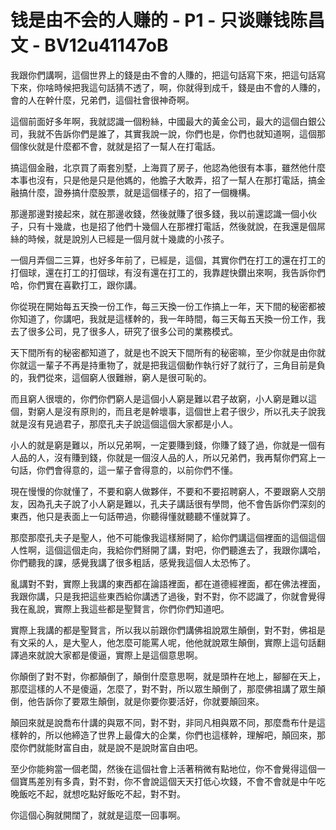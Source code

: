 # 钱是由不会的人赚的 - P1 - 只谈赚钱陈昌文 - BV12u41147oB

我跟你們講啊，這個世界上的錢是由不會的人賺的，把這句話寫下來，把這句話寫下來，你啥時候把我這句話猜不透了，啊，你就得到成千，錢是由不會的人賺的，會的人在幹什麼，兄弟們，這個社會很神奇啊。

這個前面好多年啊，我就認識一個粉絲，中國最大的黃金公司，最大的這個白銀公司，我就不告訴你們是誰了，其實我說一說，你們也是，你們也就知道啊，這個那個傢伙就是什麼都不會，就就是招了一幫人在打電話。

搞這個金融，北京買了兩套別墅，上海買了房子，他認為他很有本事，雖然他什麼本事也沒有，只是他是只是他媽的，他膽子大敢弄，招了一幫人在那打電話，搞金融搞什麼，證券搞什麼股票，就是這個樣子的，招了一個機構。

那邊那邊對接起來，就在那邊收錢，然後就賺了很多錢，我以前還認識一個小伙子，只有十幾歲，也是招了他們十幾個人在那裡打電話，然後就說，在我還是個屌絲的時候，就是說別人已經是一個月就十幾歲的小孩子。

一個月弄個二三算，也好多年前了，已經是，這個，其實你們在打工的還在打工的打個球，還在打工的打個球，有沒有還在打工的，我靠趕快鑽出來啊，我告訴你們哈，你們實在喜歡打工，跟你講。

你從現在開始每五天換一份工作，每三天換一份工作搞上一年，天下間的秘密都被你知道了，你講吧，我就是這樣幹的，我一年時間，每三天每五天換一份工作，我去了很多公司，見了很多人，研究了很多公司的業務模式。

天下間所有的秘密都知道了，就是也不說天下間所有的秘密嘛，至少你就是由你就你就這一輩子不再是持重物了，就是把我這個動作執行好了就行了，三角目前是負的，我們從來，這個窮人很難辦，窮人是很可恥的。

而且窮人很壞的，你們你們窮人是這個小人窮是難以君子故窮，小人窮是難以這個，對窮人是沒有原則的，而且老是幹壞事，這個世上君子很少，所以孔夫子說我就是沒有見過君子，那麼孔夫子說這個這個大家都是小人。

小人的就是窮是難以，所以兄弟啊，一定要賺到錢，你賺了錢了過，你就是一個有人品的人，沒有賺到錢，你就是一個沒人品的人，所以兄弟們，我再幫你們寫上一句話，你們會得意的，這一輩子會得意的，以前你們不懂。

現在慢慢的你就懂了，不要和窮人做夥伴，不要和不要招聘窮人，不要跟窮人交朋友，因為孔夫子說了小人窮是難以，孔夫子講話很有學問，他不會告訴你們深刻的東西，他只是表面上一句話帶過，你聽得懂就聽聽不懂就算了。

那麼那麼孔夫子是聖人，他不可能像我這樣掰開了，給你們講這個裡面的這個這個人性啊，這個這個走向，我給你們掰開了講，對吧，你們聽進去了，我跟你講哈，你們聽我的課，感覺我講了很多粗話，感覺我這個人太恐怖了。

亂講對不對，實際上我講的東西都在論語裡面，都在道德經裡面，都在佛法裡面，我跟你講，只是我把這些東西給你講透了過後，對不對，你不認識了，你就會覺得我在亂說，實際上我這些都是聖賢言，你們你們知道吧。

實際上我講的都是聖賢言，所以我以前跟你們講佛祖說眾生顛倒，對不對，佛祖是有文采的人，是大聖人，他怎麼可能罵人呢，他他就說眾生顛倒，實際上這句話翻譯過來就說大家都是傻逼，實際上是這個意思啊。

你顛倒了對不對，你都顛倒了，顛倒什麼意思啊，就是頭杵在地上，腳腳在天上，那麼這樣的人不是傻逼，怎麼了，對不對，所以眾生顛倒了，那麼佛祖講了眾生顛倒，他告訴你了要眾生顛倒，就是你要你要活好，你就要顛回來。

顛回來就是說喬布什講的與眾不同，對不對，非同凡相與眾不同，那麼喬布什是這樣幹的，所以他締造了世界上最偉大的企業，你們也這樣幹，理解吧，顛回來，那麼你們就能財富自由，就是說不是說財富自由吧。

至少你能夠當一個老闆，然後在這個社會上活著稍微有點地位，你不會覺得這個一個寶馬差別有多貴，對不對，你不會說這個天天打低心坎錢，不會不會就是中午吃晚飯吃不起，就想吃點好飯吃不起，對不對。

你這個心胸就開闊了，就就是這麼一回事啊。